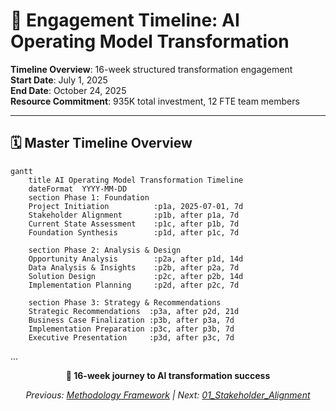 # 📅 Engagement Timeline: AI Operating Model Transformation

**Timeline Overview**: 16-week structured transformation engagement  
**Start Date**: July 1, 2025  
**End Date**: October 24, 2025  
**Resource Commitment**: 935K total investment, 12 FTE team members

---

## 🗓️ Master Timeline Overview

```mermaid
gantt
    title AI Operating Model Transformation Timeline
    dateFormat  YYYY-MM-DD
    section Phase 1: Foundation
    Project Initiation          :p1a, 2025-07-01, 7d
    Stakeholder Alignment       :p1b, after p1a, 7d
    Current State Assessment    :p1c, after p1b, 7d
    Foundation Synthesis        :p1d, after p1c, 7d

    section Phase 2: Analysis & Design
    Opportunity Analysis        :p2a, after p1d, 14d
    Data Analysis & Insights    :p2b, after p2a, 7d
    Solution Design             :p2c, after p2b, 14d
    Implementation Planning     :p2d, after p2c, 7d

    section Phase 3: Strategy & Recommendations
    Strategic Recommendations  :p3a, after p2d, 21d
    Business Case Finalization :p3b, after p3a, 7d
    Implementation Preparation :p3c, after p3b, 7d
    Executive Presentation     :p3d, after p3c, 7d
```

...

<div align="center">

**📅 16-week journey to AI transformation success**

*Previous: [Methodology Framework](./Methodology_Framework.md) | Next: [01_Stakeholder_Alignment](../01_Stakeholder_Alignment/)*

</div>